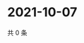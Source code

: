 # 2021-10-07

共 0 条

<!-- BEGIN WEIBO -->
<!-- 最后更新时间 Thu Oct 07 2021 00:10:35 GMT+0800 (China Standard Time) -->

<!-- END WEIBO -->
